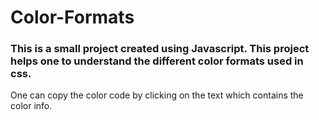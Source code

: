 # Color-Formats

### This is a small project created using Javascript. This project helps one to understand the different color formats used in css.

One can copy the color code by clicking on the text which contains the color info.
